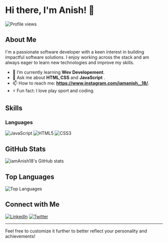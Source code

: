 # Hi there, I'm Anish! 👋

<!-- Profile views -->
![Profile views](https://gpvc.arturio.dev/iamAnish18)

## About Me

I'm a passionate software developer with a keen interest in building impactful software solutions. I enjoy working across the stack and am always eager to learn new technologies and improve my skills.

- 🌱 I’m currently learning **Wev Developement**.
- 💬 Ask me about **HTML**,**CSS** and **JavaScript** .
- 📫 How to reach me: **https://www.instagram.com/iamanish__18/**.
- ⚡ Fun fact: I love play sport and coding.

## Skills

### Languages

![JavaScript](https://img.shields.io/badge/JavaScript-F7DF1E?style=for-the-badge&logo=javascript&logoColor=black)
![HTML5](https://img.shields.io/badge/HTML5-E34F26?style=for-the-badge&logo=html5&logoColor=white)
![CSS3](https://img.shields.io/badge/CSS3-1572B6?style=for-the-badge&logo=css3&logoColor=white)

## GitHub Stats

![iamAnish18's GitHub stats](https://github-readme-stats.vercel.app/api?username=iamAnish18&show_icons=true&theme=dark)

## Top Languages

![Top Languages](https://github-readme-stats.vercel.app/api/top-langs/?username=iamAnish18&layout=compact&theme=dark)

## Connect with Me

[![LinkedIn](https://img.shields.io/badge/LinkedIn-0077B5?style=for-the-badge&logo=linkedin&logoColor=white)](https://www.linkedin.com/in/anish-tamoli-45bb68313/)
[![Twitter](https://img.shields.io/badge/Twitter-1DA1F2?style=for-the-badge&logo=twitter&logoColor=white)](https://x.com/AnishTamoli)

---

Feel free to customize it further to better reflect your personality and achievements!
